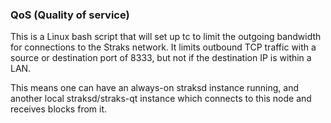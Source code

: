 ### QoS (Quality of service) ###

This is a Linux bash script that will set up tc to limit the outgoing bandwidth for connections to the Straks network. It limits outbound TCP traffic with a source or destination port of 8333, but not if the destination IP is within a LAN.

This means one can have an always-on straksd instance running, and another local straksd/straks-qt instance which connects to this node and receives blocks from it.
